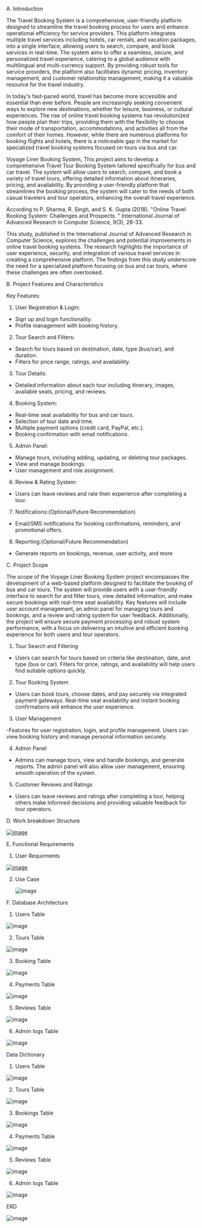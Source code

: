 A. Introduction

The Travel Booking System is a comprehensive, user-friendly platform designed to streamline the travel booking process for users and enhance operational efficiency for service providers. This platform integrates multiple travel services including hotels, car rentals, and vacation packages, into a single interface, allowing users to search, compare, and book services in real-time. The system aims to offer a seamless, secure, and personalized travel experience, catering to a global audience with multilingual and multi-currency support. By providing robust tools for service providers, the platform also facilitates dynamic pricing, inventory management, and customer relationship management, making it a valuable resource for the travel industry.

In today's fast-paced world, travel has become more accessible and essential than ever before. People are increasingly seeking convenient ways to explore new destinations, whether for leisure, business, or cultural experiences. The rise of online travel booking systems has revolutionized how people plan their trips, providing them with the flexibility to choose their mode of transportation, accommodations, and activities all from the comfort of their homes. However, while there are numerous platforms for booking flights and hotels, there is a noticeable gap in the market for specialized travel booking systems focused on tours via bus and car.

Voyage Liner Booking System, This project aims to develop a comprehensive Travel Tour Booking System tailored specifically for bus and car travel. The system will allow users to search, compare, and book a variety of travel tours, offering detailed information about itineraries, pricing, and availability. By providing a user-friendly platform that streamlines the booking process, the system will cater to the needs of both casual travelers and tour operators, enhancing the overall travel experience.

According to P. Sharma, R. Singh, and S. K. Gupta (2018). "Online Travel Booking System: Challenges and Prospects.
" International Journal of Advanced Research in Computer Science, 9(3), 28-33.

This study, published in the International Journal of Advanced Research in Computer Science, explores the challenges and potential improvements in online travel booking systems. 
The research highlights the importance of user experience, security, and integration of various travel services in creating a comprehensive platform. The findings from this study underscore the need for a specialized platform focusing on bus and car tours, where these challenges are often overlooked.

B. Project Features and Characteristics

Key Features:

1. User Registration & Login:
   
  - Sign up and login functionality.
  - Profile management with booking history.
    
2. Tour Search and Filters:
   
  - Search for tours based on destination, date, type (bus/car), and duration.
  - Filters for price range, ratings, and availability.

3. Tour Details:

  - Detailed information about each tour including itinerary, images, available seats, pricing, and reviews.
    
4. Booking System:
   
  - Real-time seat availability for bus and car tours.
  - Selection of tour date and time.
  - Multiple payment options (credit card, PayPal, etc.).
  - Booking confirmation with email notifications.
   
5. Admin Panel:
   
  - Manage tours, including adding, updating, or deleting tour packages.
  - View and manage bookings.
  - User management and role assignment.
    
6. Review & Rating System:

  - Users can leave reviews and rate their experience after completing a tour.
    
7. Notifications:(Optional/Future Recommendation)
   
  - Email/SMS notifications for booking confirmations, reminders, and promotional offers.
  
8. Reporting:(Optional/Future Recommendation)
   
  - Generate reports on bookings, revenue, user activity, and more
  
C. Project Scope

The scope of the Voyage Liner Booking System project encompasses the development of a web-based platform designed to facilitate the booking of bus and car tours. The system will provide users with a user-friendly interface to search for and filter tours, view detailed information, and make secure bookings with real-time seat availability. Key features will include user account management, an admin panel for managing tours and bookings, and a review and rating system for user feedback. Additionally, the project will ensure secure payment processing and robust system performance, with a focus on delivering an intuitive and efficient booking experience for both users and tour operators.

1. Tour Search and Filtering

  - Users can search for tours based on criteria like destination, date, and type (bus or car). Filters for price, ratings, and availability will help users find suitable options quickly.

2. Tour Booking System

  - Users can book tours, choose dates, and pay securely via integrated payment gateways. Real-time seat availability and instant booking confirmations will enhance the user experience.

3. User Management

  -Features for user registration, login, and profile management. Users can view booking history and manage personal information securely.

4. Admin Panel

  - Admins can manage tours, view and handle bookings, and generate reports. The admin panel will also allow user management, ensuring smooth operation of the system.

5. Customer Reviews and Ratings

  - Users can leave reviews and ratings after completing a tour, helping others make informed decisions and providing valuable feedback for tour operators.

D. Work breakdown Structure

[![image](https://github.com/user-attachments/assets/4a3242b1-c923-480c-885d-f23f11e3f6a5)](https://www.figma.com/proto/DOut0cn1T1LaVLhwWvwZcc/Voyage-Liner-Booking-System?node-id=0-1&t=nWz0FciM7MM86MRs-1)





E. Functional Requirements

1. User Requirments

 [ ![image](https://github.com/user-attachments/assets/a98e8c99-0d76-4c63-917b-4964702ff6b5)](https://www.figma.com/proto/DOut0cn1T1LaVLhwWvwZcc/Voyage-Liner-Booking-System?node-id=2-2&t=rCvhoa3EBVMOe87w-1&scaling=min-zoom&content-scaling=fixed&page-id=0%3A1&starting-point-node-id=2%3A2&share=1)


2. Use Case

   ![image](https://github.com/user-attachments/assets/74f51040-995d-4a0e-8d81-25dde8e50fa4)

        

F. Database Architecture

1. Users Table
   
![image](https://github.com/user-attachments/assets/fb103fd2-6a83-4266-a386-ede227f92f0f)


2. Tours Table
   
![image](https://github.com/user-attachments/assets/4660f827-a47e-4f35-aee1-f0e9e6e782ae)

3. Booking Table

![image](https://github.com/user-attachments/assets/e970afac-ad7d-4039-8a1c-2ae0c719e3ad)

4. Payments Table

 ![image](https://github.com/user-attachments/assets/a0ba8436-9ddc-463b-b849-b837d5a9304e)

5. Reviews Table
   
 ![image](https://github.com/user-attachments/assets/e571d4af-60df-4d2c-b132-71020e4c16fa)

6. Admin logs Table

![image](https://github.com/user-attachments/assets/64767728-66cc-4b73-9d32-5de94134b562)


Data Dictionary

1. Users Table

![image](https://github.com/user-attachments/assets/aa37a07e-ca59-4d1d-84b1-90a370b0ddfd)

2. Tours Table

![image](https://github.com/user-attachments/assets/a3e2451f-ba41-4fc1-b661-0259f7e320ca)

3. Bookings Table

![image](https://github.com/user-attachments/assets/1d0e2a4c-6299-43b8-ae04-8028c8b8dc26)

4. Payments Table

![image](https://github.com/user-attachments/assets/28dc6acb-01e6-416f-bc1c-4f77e7e4f08d)

5. Reviews Table

![image](https://github.com/user-attachments/assets/282d4fe0-fa1b-4e0e-98f5-4b13651de4ae)

6. Admin logs Table

![image](https://github.com/user-attachments/assets/f32b1881-31af-4536-b4f7-99c7a82381ca)


 ERD

 ![image](https://github.com/user-attachments/assets/b8a06098-883f-4f55-9068-debc83a68f6b)

